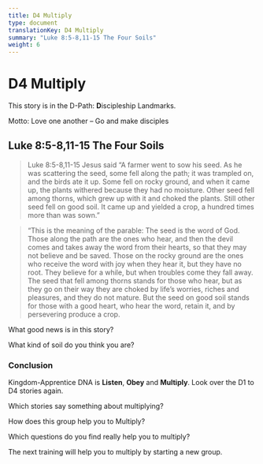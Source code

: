 ```yaml
---
title: D4 Multiply
type: document
translationKey: D4 Multiply
summary: "Luke 8:5-8,11-15 The Four Soils"
weight: 6
---
```

# D4 Multiply

This story is in the D-Path: **D**iscipleship Landmarks.

Motto: Love one another – Go and make disciples

## Luke 8:5-8,11-15 The Four Soils

>   Luke 8:5-8,11-15 Jesus said “A farmer went to sow his seed. As he was scattering the seed, some fell along the path; it was trampled on, and the birds ate it up. Some fell on rocky ground, and when it came up, the plants withered because they had no moisture. Other seed fell among thorns, which grew up with it and choked the plants. Still other seed fell on good soil. It came up and yielded a crop, a hundred times more than was sown.”

>   “This is the meaning of the parable: The seed is the word of God. Those along the path are the ones who hear, and then the devil comes and takes away the word from their hearts, so that they may not believe and be saved. Those on the rocky ground are the ones who receive the word with joy when they hear it, but they have no root. They believe for a while, but when troubles come they fall away. The seed that fell among thorns stands for those who hear, but as they go on their way they are choked by life’s worries, riches and pleasures, and they do not mature. But the seed on good soil stands for those with a good heart, who hear the word, retain it, and by persevering produce a crop.

What good news is in this story?

What kind of soil do you think you are?

### Conclusion

Kingdom-Apprentice DNA is **Listen**, **Obey** and **Multiply**. Look over the D1 to D4 stories again.

Which stories say something about multiplying?

How does this group help you to Multiply?

Which questions do you find really help you to multiply?

The next training will help you to multiply by starting a new group.

